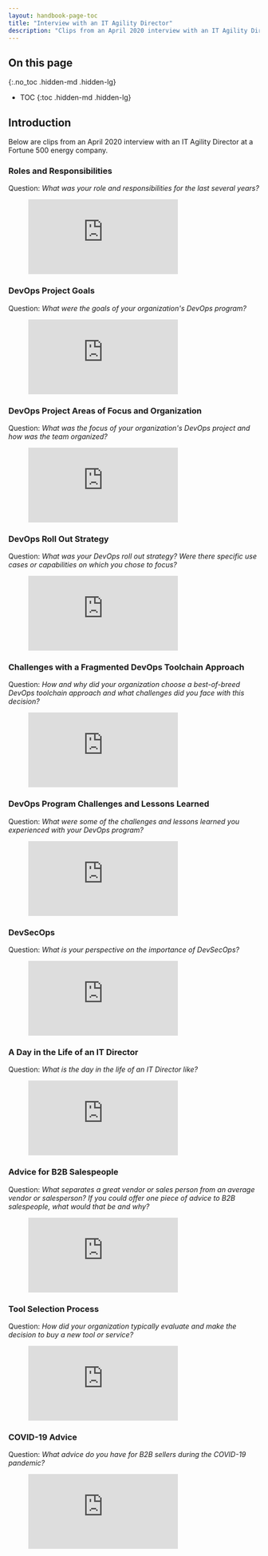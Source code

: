 ```yaml
---
layout: handbook-page-toc
title: "Interview with an IT Agility Director"
description: "Clips from an April 2020 interview with an IT Agility Director at a Fortune 500 energy company"
---
```


## On this page
{:.no_toc .hidden-md .hidden-lg}

- TOC
{:toc .hidden-md .hidden-lg}

## Introduction

Below are clips from an April 2020 interview with an IT Agility Director at a Fortune 500 energy company.

### Roles and Responsibilities

Question: _What was your role and responsibilities for the last several years?_

<figure class="video_container">
  <iframe src="https://www.youtube.com/embed/ygpdeVUSPYA" frameborder="0" allowfullscreen="true"> </iframe>
</figure>

### DevOps Project Goals

Question: _What were the goals of your organization's DevOps program?_

<figure class="video_container">
  <iframe src="https://www.youtube.com/embed/xzVOSRuiK1U" frameborder="0" allowfullscreen="true"> </iframe>
</figure>

### DevOps Project Areas of Focus and Organization

Question: _What was the focus of your organization's DevOps project and how was the team organized?_

<figure class="video_container">
  <iframe src="https://www.youtube.com/embed/rQvT_iDs5rU" frameborder="0" allowfullscreen="true"> </iframe>
</figure>

### DevOps Roll Out Strategy

Question: _What was your DevOps roll out strategy? Were there specific use cases or capabilities on which you chose to focus?_

<figure class="video_container">
  <iframe src="https://www.youtube.com/embed/6s0iXfi70dQ" frameborder="0" allowfullscreen="true"> </iframe>
</figure>

### Challenges with a Fragmented DevOps Toolchain Approach

Question: _How and why did your organization choose a best-of-breed DevOps toolchain approach and what challenges did you face with this decision?_

<figure class="video_container">
  <iframe src="https://www.youtube.com/embed/SmlBt1Rn2LA" frameborder="0" allowfullscreen="true"> </iframe>
</figure>

### DevOps Program Challenges and Lessons Learned

Question: _What were some of the challenges and lessons learned you experienced with your DevOps program?_

<figure class="video_container">
  <iframe src="https://www.youtube.com/embed/vFM5DnswXD4" frameborder="0" allowfullscreen="true"> </iframe>
</figure>

### DevSecOps

Question: _What is your perspective on the importance of DevSecOps?_

<figure class="video_container">
  <iframe src="https://www.youtube.com/embed/pYfVc7qXrE4" frameborder="0" allowfullscreen="true"> </iframe>
</figure>

### A Day in the Life of an IT Director

Question: _What is the day in the life of an IT Director like?_

<figure class="video_container">
  <iframe src="https://www.youtube.com/embed/SBO35Q5U2YE" frameborder="0" allowfullscreen="true"> </iframe>
</figure>

### Advice for B2B Salespeople

Question: _What separates a great vendor or sales person from an average vendor or salesperson? If you could offer one piece of advice to B2B salespeople, what would that be and why?_

<figure class="video_container">
  <iframe src="https://www.youtube.com/embed/HyIkHOvzRgM" frameborder="0" allowfullscreen="true"> </iframe>
</figure>

### Tool Selection Process

Question: _How did your organization typically evaluate and make the decision to buy a new tool or service?_

<figure class="video_container">
  <iframe src="https://www.youtube.com/embed/InGBYPK0u00" frameborder="0" allowfullscreen="true"> </iframe>
</figure>

### COVID-19 Advice

Question: _What advice do you have for B2B sellers during the COVID-19 pandemic?_

<figure class="video_container">
  <iframe src="https://www.youtube.com/embed/kCARKq8YZUM" frameborder="0" allowfullscreen="true"> </iframe>
</figure>
